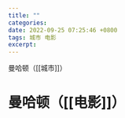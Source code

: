 ```yaml
---
title: ""
categories: 
date: 2022-09-25 07:25:46 +0800
tags: 城市 电影
excerpt: 
---
```




曼哈顿（[[城市]]）








# 曼哈顿（[[电影]]）





